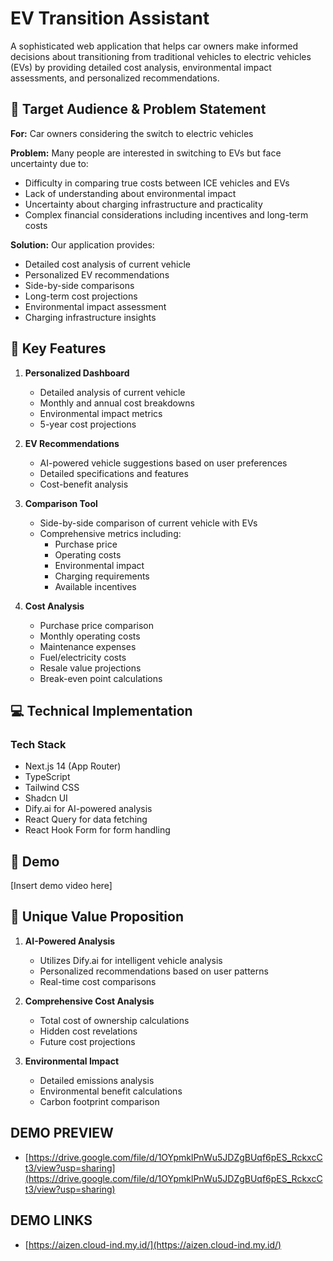 # EV Transition Assistant

A sophisticated web application that helps car owners make informed decisions about transitioning from traditional vehicles to electric vehicles (EVs) by providing detailed cost analysis, environmental impact assessments, and personalized recommendations.

## 🎯 Target Audience & Problem Statement

**For:** Car owners considering the switch to electric vehicles

**Problem:** Many people are interested in switching to EVs but face uncertainty due to:

- Difficulty in comparing true costs between ICE vehicles and EVs
- Lack of understanding about environmental impact
- Uncertainty about charging infrastructure and practicality
- Complex financial considerations including incentives and long-term costs

**Solution:** Our application provides:

- Detailed cost analysis of current vehicle
- Personalized EV recommendations
- Side-by-side comparisons
- Long-term cost projections
- Environmental impact assessment
- Charging infrastructure insights

## 🚀 Key Features

1. **Personalized Dashboard**

   - Detailed analysis of current vehicle
   - Monthly and annual cost breakdowns
   - Environmental impact metrics
   - 5-year cost projections

2. **EV Recommendations**

   - AI-powered vehicle suggestions based on user preferences
   - Detailed specifications and features
   - Cost-benefit analysis

3. **Comparison Tool**

   - Side-by-side comparison of current vehicle with EVs
   - Comprehensive metrics including:
     - Purchase price
     - Operating costs
     - Environmental impact
     - Charging requirements
     - Available incentives

4. **Cost Analysis**
   - Purchase price comparison
   - Monthly operating costs
   - Maintenance expenses
   - Fuel/electricity costs
   - Resale value projections
   - Break-even point calculations

## 💻 Technical Implementation

### Tech Stack

- Next.js 14 (App Router)
- TypeScript
- Tailwind CSS
- Shadcn UI
- Dify.ai for AI-powered analysis
- React Query for data fetching
- React Hook Form for form handling

## 🎥 Demo

[Insert demo video here]

## 🌟 Unique Value Proposition

1. **AI-Powered Analysis**

   - Utilizes Dify.ai for intelligent vehicle analysis
   - Personalized recommendations based on user patterns
   - Real-time cost comparisons

2. **Comprehensive Cost Analysis**

   - Total cost of ownership calculations
   - Hidden cost revelations
   - Future cost projections

3. **Environmental Impact**
   - Detailed emissions analysis
   - Environmental benefit calculations
   - Carbon footprint comparison

## DEMO PREVIEW

- [https://drive.google.com/file/d/1OYpmklPnWu5JDZgBUqf6pES_RckxcCt3/view?usp=sharing](https://drive.google.com/file/d/1OYpmklPnWu5JDZgBUqf6pES_RckxcCt3/view?usp=sharing)

## DEMO LINKS

- [https://aizen.cloud-ind.my.id/](https://aizen.cloud-ind.my.id/)
